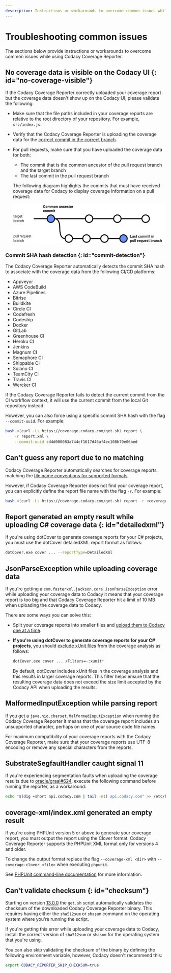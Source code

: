 ```yaml
---
description: Instructions or workarounds to overcome common issues while using Codacy Coverage Reporter.
---
```


# Troubleshooting common issues

The sections below provide instructions or workarounds to overcome common issues while using Codacy Coverage Reporter.

## No coverage data is visible on the Codacy UI {: id="no-coverage-visible"}

If the Codacy Coverage Reporter correctly uploaded your coverage report but the coverage data doesn't show up on the Codacy UI, please validate the following:

-   Make sure that the file paths included in your coverage reports are relative to the root directory of your repository. For example, `src/index.js`.
-   Verify that the Codacy Coverage Reporter is uploading the coverage data for the [correct commit in the correct branch](#commit-detection).
-   For pull requests, make sure that you have uploaded the coverage data for both:

    -   The commit that is the common ancestor of the pull request branch and the target branch
    -   The last commit in the pull request branch

    The following diagram highlights the commits that must have received coverage data for Codacy to display coverage information on a pull request:

    ![Commits that must have coverage data](images/coverage-pr-commits.png)

### Commit SHA hash detection {: id="commit-detection"}

The Codacy Coverage Reporter automatically detects the commit SHA hash to associate with the coverage data from the following CI/CD platforms:

-   Appveyor
-   AWS CodeBuild
-   Azure Pipelines
-   Bitrise
-   Buildkite
-   Circle CI
-   Codefresh
-   Codeship
-   Docker
-   GitLab
-   Greenhouse CI
-   Heroku CI
-   Jenkins
-   Magnum CI
-   Semaphore CI
-   Shippable CI
-   Solano CI
-   TeamCity CI
-   Travis CI
-   Wercker CI

If the Codacy Coverage Reporter fails to detect the current commit from the CI workflow context, it will use the current commit from the local Git repository instead.

However, you can also force using a specific commit SHA hash with the flag `--commit-uuid`. For example:

```bash
bash <(curl -Ls https://coverage.codacy.com/get.sh) report \
    -r report.xml \
    --commit-uuid cd4d000083a744cf1617d46af4ec108b79e06bed
```

## Can't guess any report due to no matching

Codacy Coverage Reporter automatically searches for coverage reports matching the [file name conventions for supported formats](index.md#generating-coverage).

However, if Codacy Coverage Reporter does not find your coverage report, you can explicitly define the report file name with the flag `-r`. For example:

```bash
bash <(curl -Ls https://coverage.codacy.com/get.sh) report -r <coverage report file name>
```

## Report generated an empty result while uploading C# coverage data {: id="detailedxml"}

If you're using dotCover to generate coverage reports for your C# projects, you must use the dotCover detailedXML report format as follows:

```bash
dotCover.exe cover ... --reportType=DetailedXml
```

## JsonParseException while uploading coverage data

If you're getting a `com.fasterxml.jackson.core.JsonParseException` error while uploading your coverage data to Codacy it means that your coverage report is too big and that Codacy Coverage Reporter hit a limit of 10 MB when uploading the coverage data to Codacy.

There are some ways you can solve this:

-   Split your coverage reports into smaller files and [upload them to Codacy one at a time](index.md#multiple-reports).

-   **If you're using dotCover to generate coverage reports for your C# projects**, you should [exclude xUnit files](https://www.jetbrains.com/help/dotcover/Running_Coverage_Analysis_from_the_Command_LIne.html#filters_cmd) from the coverage analysis as follows:

    ```bash
    dotCover.exe cover ... /Filters=-:xunit*
    ```

    By default, dotCover includes xUnit files in the coverage analysis and this results in larger coverage reports. This filter helps ensure that the resulting coverage data does not exceed the size limit accepted by the Codacy API when uploading the results.

## MalformedInputException while parsing report

If you get a `java.nio.charset.MalformedInputException` when running the Codacy Coverage Reporter it means that the coverage report includes an unsupported character, perhaps on one of your source code file names.

For maximum compatibility of your coverage reports with the Codacy Coverage Reporter, make sure that your coverage reports use UTF-8 encoding or remove any special characters from the reports.

## SubstrateSegfaultHandler caught signal 11

If you're experiencing segmentation faults when uploading the coverage results due to [oracle/graal#624](https://github.com/oracle/graal/issues/624), execute the following command before running the reporter, as a workaround:

```sh
echo "$(dig +short api.codacy.com | tail -n1) api.codacy.com" >> /etc/hosts
```

## coverage-xml/index.xml generated an empty result

If you're using PHPUnit version 5 or above to generate your coverage report, you must output the report using the Clover format. Codacy Coverage Reporter supports the PHPUnit XML format only for versions 4 and older.

To change the output format replace the flag `--coverage-xml <dir>` with `--coverage-clover <file>` when executing `phpunit`.

See [PHPUnit command-line documentation](https://phpunit.readthedocs.io/en/latest/textui.html) for more information.

## Can't validate checksum {: id="checksum"}

Starting on version [13.0.0](https://github.com/codacy/codacy-coverage-reporter/releases/tag/13.0.0) the `get.sh` script automatically validates the checksum of the downloaded Codacy Coverage Reporter binary. This requires having either the `sha512sum` or `shasum` command on the operating system where you're running the script.

If you're getting this error while uploading your coverage data to Codacy, install the correct version of `sha512sum` or `shasum` for the operating system that you're using.

You can also skip validating the checksum of the binary by defining the following environment variable, however, Codacy doesn't recommend this:

```bash
export CODACY_REPORTER_SKIP_CHECKSUM=true
```
